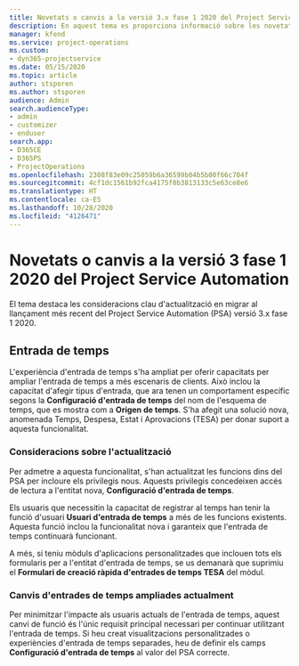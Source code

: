 ```yaml
---
title: Novetats o canvis a la versió 3.x fase 1 2020 del Project Service Automation
description: En aquest tema es proporciona informació sobre les novetats i els canvis a la versió 3 fase 1 2020 del Project Service Automation.
manager: kfend
ms.service: project-operations
ms.custom:
- dyn365-projectservice
ms.date: 05/15/2020
ms.topic: article
author: stsporen
ms.author: stsporen
audience: Admin
search.audienceType:
- admin
- customizer
- enduser
search.app:
- D365CE
- D365PS
- ProjectOperations
ms.openlocfilehash: 2308f83e09c25059b6a36599b04b5b00f66c704f
ms.sourcegitcommit: 4cf1dc1561b92fca4175f0b3813133c5e63ce8e6
ms.translationtype: HT
ms.contentlocale: ca-ES
ms.lasthandoff: 10/28/2020
ms.locfileid: "4126471"
---
```

# <a name="whats-new-or-changed-in-project-service-automation-version-3-wave-1-2020"></a>Novetats o canvis a la versió 3 fase 1 2020 del Project Service Automation
El tema destaca les consideracions clau d'actualització en migrar al llançament més recent del Project Service Automation (PSA) versió 3.x fase 1 2020.

## <a name="time-entry"></a>Entrada de temps
L'experiència d'entrada de temps s'ha ampliat per oferir capacitats per ampliar l'entrada de temps a més escenaris de clients. Això inclou la capacitat d'afegir tipus d'entrada, que ara tenen un comportament específic segons la **Configuració d'entrada de temps** del nom de l'esquema de temps, que es mostra com a **Origen de temps**. S'ha afegit una solució nova, anomenada Temps, Despesa, Estat i Aprovacions (TESA) per donar suport a aquesta funcionalitat.

### <a name="upgrade-consideration"></a>Consideracions sobre l'actualització
Per admetre a aquesta funcionalitat, s'han actualitzat les funcions dins del PSA per incloure els privilegis nous. Aquests privilegis concedeixen accés de lectura a l'entitat nova, **Configuració d'entrada de temps**.

Els usuaris que necessitin la capacitat de registrar al temps han tenir la funció d'usuari **Usuari d'entrada de temps** a més de les funcions existents. Aquesta funció inclou la funcionalitat nova i garanteix que l'entrada de temps continuarà funcionant.

A més, si teniu mòduls d'aplicacions personalitzades que inclouen tots els formularis per a l'entitat d'entrada de temps, se us demanarà que suprimiu el **Formulari de creació ràpida d'entrades de temps TESA** del mòdul.

### <a name="currently-extended-time-entry-changes"></a>Canvis d'entrades de temps ampliades actualment
Per minimitzar l'impacte als usuaris actuals de l'entrada de temps, aquest canvi de funció és l'únic requisit principal necessari per continuar utilitzant l'entrada de temps. Si heu creat visualitzacions personalitzades o experiències d'entrada de temps separades, heu de definir els camps **Configuració d'entrada de temps** al valor del PSA correcte.
